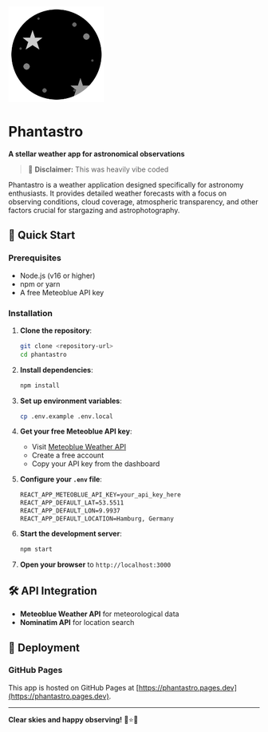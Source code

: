 
![Phantastro Screenshot](public/logo192.png)

# Phantastro

**A stellar weather app for astronomical observations**

> 🤖 **Disclaimer:** This was heavily vibe coded

Phantastro is a weather application designed specifically for astronomy enthusiasts. It provides detailed weather forecasts with a focus on observing conditions, cloud coverage, atmospheric transparency, and other factors crucial for stargazing and astrophotography.

## 🚀 Quick Start

### Prerequisites
- Node.js (v16 or higher)
- npm or yarn
- A free Meteoblue API key

### Installation

1. **Clone the repository**:
   ```bash
   git clone <repository-url>
   cd phantastro
   ```

2. **Install dependencies**:
   ```bash
   npm install
   ```

3. **Set up environment variables**:
   ```bash
   cp .env.example .env.local
   ```

4. **Get your free Meteoblue API key**:
   - Visit [Meteoblue Weather API](https://www.meteoblue.com/en/weather-api)
   - Create a free account
   - Copy your API key from the dashboard

5. **Configure your `.env` file**:
   ```env
   REACT_APP_METEOBLUE_API_KEY=your_api_key_here
   REACT_APP_DEFAULT_LAT=53.5511
   REACT_APP_DEFAULT_LON=9.9937
   REACT_APP_DEFAULT_LOCATION=Hamburg, Germany
   ```

6. **Start the development server**:
   ```bash
   npm start
   ```

7. **Open your browser** to `http://localhost:3000`

## 🛠 API Integration
- **Meteoblue Weather API** for meteorological data
- **Nominatim API** for location search

## 🚢 Deployment

### GitHub Pages

This app is hosted on GitHub Pages at [https://phantastro.pages.dev](https://phantastro.pages.dev).

---

**Clear skies and happy observing!** 🌌⭐🔭

